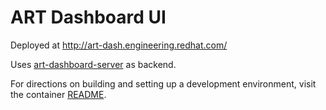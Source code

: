 # ART Dashboard UI

Deployed at http://art-dash.engineering.redhat.com/

Uses [art-dashboard-server](https://github.com/openshift-eng/art-dashboard-server) as backend.

For directions on building and setting up a development environment, visit the container [README](/container/README.md).